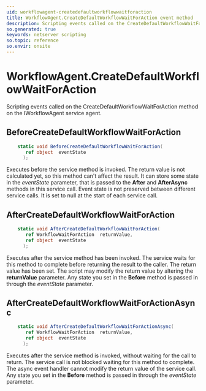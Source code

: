 ```yaml
---
uid: workflowagent-createdefaultworkflowwaitforaction
title: WorkflowAgent.CreateDefaultWorkflowWaitForAction event method
description: Scripting events called on the CreateDefaultWorkflowWaitForAction method on the WorkflowAgent service agent.
so.generated: true
keywords: netserver scripting
so.topic: reference
so.envir: onsite
---
```

# WorkflowAgent.CreateDefaultWorkflowWaitForAction

Scripting events called on the <see cref='M:IWorkflowAgent.CreateDefaultWorkflowWaitForAction'>CreateDefaultWorkflowWaitForAction</see> method on the <see cref='IWorkflowAgent'>IWorkflowAgent</see>  service agent.

## BeforeCreateDefaultWorkflowWaitForAction
```cs
    static void BeforeCreateDefaultWorkflowWaitForAction(
       ref object  eventState
      );
```
Executes before the service method is invoked.
The return value is not calculated yet, so this method can't affect the result.
It can store some state in the *eventState* parameter, that is passed to the **After** and **AfterAsync** methods in this service call.
Event state is not preserved between different service calls. It is set to null at the start of each service call.
## AfterCreateDefaultWorkflowWaitForAction
```cs
    static void AfterCreateDefaultWorkflowWaitForAction(
       ref WorkflowWaitForAction  returnValue,
       ref object  eventState
      );
```
Executes after the service method has been invoked. The service waits for this method to complete before returning the result to the caller.
The return value has been set. The script may modify the return value by altering the **returnValue** parameter.
Any state you set in the **Before** method is passed in through the *eventState* parameter.
## AfterCreateDefaultWorkflowWaitForActionAsync
```cs
    static void AfterCreateDefaultWorkflowWaitForActionAsync(
       ref WorkflowWaitForAction  returnValue,
       ref object  eventState
      );
```
Executes after the service method is invoked, without waiting for the call to return.
The service call is not blocked waiting for this method to complete.
The async event handler cannot modify the return value of the service call.
Any state you set in the **Before** method is passed in through the *eventState* parameter.


